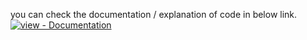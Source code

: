 you can check the documentation / explanation of code in below link.</br>
<a href="https://www.codexpace.in/2022/07/bluetooth-scanner-with-python.html" title="Go to project documentation"><img src="https://img.shields.io/badge/view-Documentation-blue?style=for-the-badge" alt="view - Documentation"></a>
</div>
